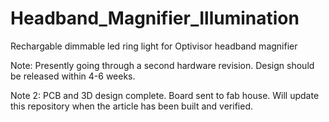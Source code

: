 # Headband_Magnifier_Illumination
Rechargable dimmable led ring light for Optivisor headband magnifier

Note: Presently going through a second hardware revision. Design should be released within 4-6 weeks.

Note 2: PCB and 3D design complete. Board sent to fab house. Will update this repository when the article has been built and verified.
